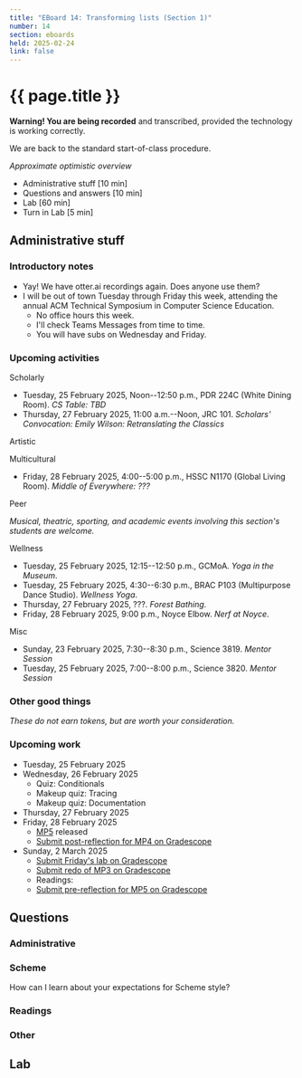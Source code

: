```yaml
---
title: "EBoard 14: Transforming lists (Section 1)"
number: 14
section: eboards
held: 2025-02-24
link: false
---
```

# {{ page.title }}

**Warning! You are being recorded** and transcribed, provided the technology
is working correctly.

We are back to the standard start-of-class procedure.

_Approximate optimistic overview_

* Administrative stuff [10 min]
* Questions and answers [10 min]
* Lab [60 min]
* Turn in Lab [5 min]

Administrative stuff
--------------------

### Introductory notes

* Yay! We have otter.ai recordings again. Does anyone use them?
* I will be out of town Tuesday through Friday this week, attending the
  annual ACM Technical Symposium in Computer Science Education. 
    * No office hours this week.
    * I'll check Teams Messages from time to time.
    * You will have subs on Wednesday and Friday.

### Upcoming activities

Scholarly

* Tuesday, 25 February 2025, Noon--12:50 p.m., PDR 224C (White Dining Room).
  _CS Table: TBD_ 
* Thursday, 27 February 2025, 11:00 a.m.--Noon, JRC 101.
  _Scholars' Convocation: Emily Wilson: Retranslating the Classics_

Artistic

Multicultural

* Friday, 28 February 2025, 4:00--5:00 p.m., HSSC N1170 (Global Living Room).
  _Middle of Everywhere: ???_ 

Peer

_Musical, theatric, sporting, and academic events involving this section's
students are welcome._

Wellness

* Tuesday, 25 February 2025, 12:15--12:50 p.m., GCMoA.
  _Yoga in the Museum_.
* Tuesday, 25 February 2025, 4:30--6:30 p.m., 
  BRAC P103 (Multipurpose Dance Studio).
  _Wellness Yoga_.
* Thursday, 27 February 2025, ???.
  _Forest Bathing_.
* Friday, 28 February 2025, 9:00 p.m., Noyce Elbow.
  _Nerf at Noyce_.

Misc

* Sunday, 23 February 2025, 7:30--8:30 p.m., Science 3819. 
  _Mentor Session_
* Tuesday, 25 February 2025, 7:00--8:00 p.m., Science 3820.
  _Mentor Session_

### Other good things

_These do not earn tokens, but are worth your consideration._

### Upcoming work

* Tuesday, 25 February 2025
* Wednesday, 26 February 2025
    * Quiz: Conditionals
    * Makeup quiz: Tracing
    * Makeup quiz: Documentation
* Thursday, 27 February 2025
* Friday, 28 February 2025
    * [MP5](../mps/mp05) released
    * [Submit post-reflection for MP4 on Gradescope]()
* Sunday, 2 March 2025
    * [Submit Friday's lab on Gradescope]()
    * [Submit redo of MP3 on Gradescope](https://www.gradescope.com/courses/948769/assignments/5820169)
    * Readings:
    * [Submit pre-reflection for MP5 on Gradescope]()

Questions
---------

### Administrative

### Scheme

How can I learn about your expectations for Scheme style?

### Readings

### Other

Lab
---
